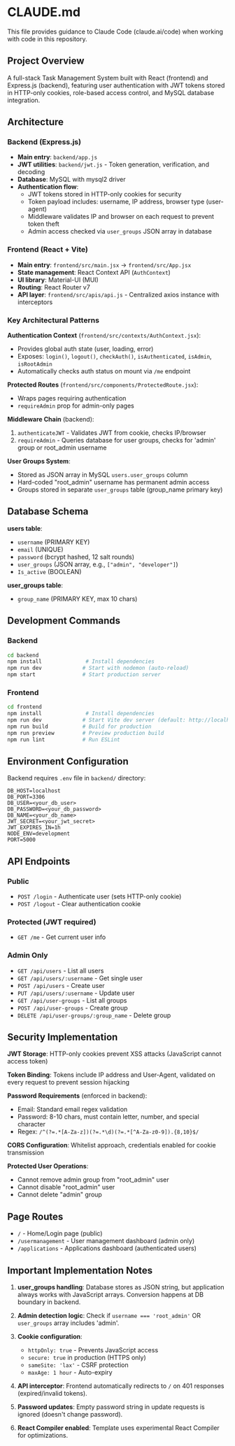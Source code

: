 # CLAUDE.md

This file provides guidance to Claude Code (claude.ai/code) when working with code in this repository.

## Project Overview

A full-stack Task Management System built with React (frontend) and Express.js (backend), featuring user authentication with JWT tokens stored in HTTP-only cookies, role-based access control, and MySQL database integration.

## Architecture

### Backend (Express.js)
- **Main entry**: `backend/app.js`
- **JWT utilities**: `backend/jwt.js` - Token generation, verification, and decoding
- **Database**: MySQL with mysql2 driver
- **Authentication flow**:
  - JWT tokens stored in HTTP-only cookies for security
  - Token payload includes: username, IP address, browser type (user-agent)
  - Middleware validates IP and browser on each request to prevent token theft
  - Admin access checked via `user_groups` JSON array in database

### Frontend (React + Vite)
- **Main entry**: `frontend/src/main.jsx` → `frontend/src/App.jsx`
- **State management**: React Context API (`AuthContext`)
- **UI library**: Material-UI (MUI)
- **Routing**: React Router v7
- **API layer**: `frontend/src/apis/api.js` - Centralized axios instance with interceptors

### Key Architectural Patterns

**Authentication Context** (`frontend/src/contexts/AuthContext.jsx`):
- Provides global auth state (user, loading, error)
- Exposes: `login()`, `logout()`, `checkAuth()`, `isAuthenticated`, `isAdmin`, `isRootAdmin`
- Automatically checks auth status on mount via `/me` endpoint

**Protected Routes** (`frontend/src/components/ProtectedRoute.jsx`):
- Wraps pages requiring authentication
- `requireAdmin` prop for admin-only pages

**Middleware Chain** (backend):
1. `authenticateJWT` - Validates JWT from cookie, checks IP/browser
2. `requireAdmin` - Queries database for user groups, checks for 'admin' group or root_admin username

**User Groups System**:
- Stored as JSON array in MySQL `users.user_groups` column
- Hard-coded "root_admin" username has permanent admin access
- Groups stored in separate `user_groups` table (group_name primary key)

## Database Schema

**users table**:
- `username` (PRIMARY KEY)
- `email` (UNIQUE)
- `password` (bcrypt hashed, 12 salt rounds)
- `user_groups` (JSON array, e.g., `["admin", "developer"]`)
- `Is_active` (BOOLEAN)

**user_groups table**:
- `group_name` (PRIMARY KEY, max 10 chars)

## Development Commands

### Backend
```bash
cd backend
npm install              # Install dependencies
npm run dev             # Start with nodemon (auto-reload)
npm start               # Start production server
```

### Frontend
```bash
cd frontend
npm install              # Install dependencies
npm run dev             # Start Vite dev server (default: http://localhost:5173)
npm run build           # Build for production
npm run preview         # Preview production build
npm run lint            # Run ESLint
```

## Environment Configuration

Backend requires `.env` file in `backend/` directory:
```
DB_HOST=localhost
DB_PORT=3306
DB_USER=<your_db_user>
DB_PASSWORD=<your_db_password>
DB_NAME=<your_db_name>
JWT_SECRET=<your_jwt_secret>
JWT_EXPIRES_IN=1h
NODE_ENV=development
PORT=5000
```

## API Endpoints

### Public
- `POST /login` - Authenticate user (sets HTTP-only cookie)
- `POST /logout` - Clear authentication cookie

### Protected (JWT required)
- `GET /me` - Get current user info

### Admin Only
- `GET /api/users` - List all users
- `GET /api/users/:username` - Get single user
- `POST /api/users` - Create user
- `PUT /api/users/:username` - Update user
- `GET /api/user-groups` - List all groups
- `POST /api/user-groups` - Create group
- `DELETE /api/user-groups/:group_name` - Delete group

## Security Implementation

**JWT Storage**: HTTP-only cookies prevent XSS attacks (JavaScript cannot access token)

**Token Binding**: Tokens include IP address and User-Agent, validated on every request to prevent session hijacking

**Password Requirements** (enforced in backend):
- Email: Standard email regex validation
- Password: 8-10 chars, must contain letter, number, and special character
- Regex: `/^(?=.*[A-Za-z])(?=.*\d)(?=.*[^A-Za-z0-9]).{8,10}$/`

**CORS Configuration**: Whitelist approach, credentials enabled for cookie transmission

**Protected User Operations**:
- Cannot remove admin group from "root_admin" user
- Cannot disable "root_admin" user
- Cannot delete "admin" group

## Page Routes

- `/` - Home/Login page (public)
- `/usermanagement` - User management dashboard (admin only)
- `/applications` - Applications dashboard (authenticated users)

## Important Implementation Notes

1. **user_groups handling**: Database stores as JSON string, but application always works with JavaScript arrays. Conversion happens at DB boundary in backend.

2. **Admin detection logic**: Check if `username === 'root_admin'` OR `user_groups` array includes 'admin'.

3. **Cookie configuration**:
   - `httpOnly: true` - Prevents JavaScript access
   - `secure: true` in production (HTTPS only)
   - `sameSite: 'lax'` - CSRF protection
   - `maxAge: 1 hour` - Auto-expiry

4. **API interceptor**: Frontend automatically redirects to `/` on 401 responses (expired/invalid tokens).

5. **Password updates**: Empty password string in update requests is ignored (doesn't change password).

6. **React Compiler enabled**: Template uses experimental React Compiler for optimizations.
